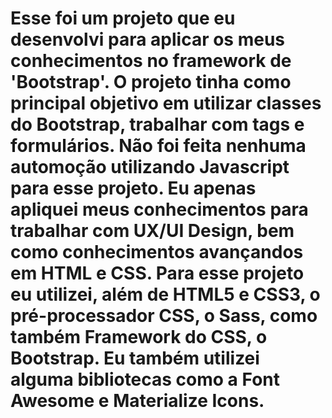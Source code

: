 # Esse foi um projeto que eu desenvolvi para aplicar os meus conhecimentos no framework de 'Bootstrap'. O projeto tinha como principal objetivo em utilizar classes do Bootstrap, trabalhar com tags e formulários. Não foi feita nenhuma automoção utilizando Javascript para esse projeto. Eu apenas apliquei meus conhecimentos para trabalhar com UX/UI Design, bem como conhecimentos avançandos em HTML e CSS. Para esse projeto eu utilizei, além de HTML5 e CSS3, o pré-processador CSS, o Sass, como também Framework do CSS, o Bootstrap. Eu também utilizei alguma bibliotecas como a Font Awesome e Materialize Icons.
